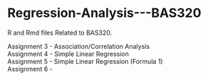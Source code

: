 # Regression-Analysis---BAS320
R and Rmd files Related to BAS320. 

Assignment 3 - Association/Correlation Analysis <br>
Assignment 4 - Simple Linear Regression <br>
Assignment 5 - Simple Linear Regression (Formula 1) <br>
Assignment 6 - 

